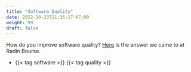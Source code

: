 ```yaml
---
title: "Software Quality"
date: 2022-10-23T21:36:17-07:00
weight: 99
draft: false
---
```

How do you improve software quality?
[Here](https://docs.google.com/document/d/e/2PACX-1vTj1RsamyxQc-WfGko_P4-xLMOkaQWVZ7ijiXbarDGG_ycxI4-MxGn5xpBMwe2rC-a-5wQK3QWRTXpQ/pub) is the answer we came to at Radin Bourse.

- {{< tag software >}} {{< tag quality >}}
